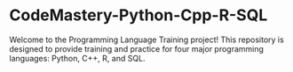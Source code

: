# CodeMastery-Python-Cpp-R-SQL
Welcome to the Programming Language Training project! This repository is designed to provide training and practice for four major programming languages: Python, C++, R, and SQL. 
